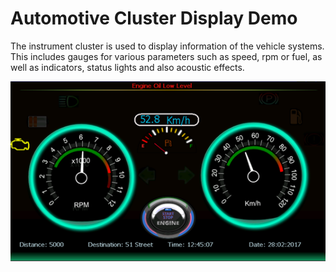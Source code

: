 Automotive Cluster Display Demo
===============================

The instrument cluster is used to display information of the vehicle systems.
This includes gauges for various parameters such as speed, rpm or fuel, as
well as indicators, status lights and also acoustic effects.

![Automotive cluster screen shot](https://raw.githubusercontent.com/bhuvanchandra/images-repo/master/qtautommotivecluster.png)
